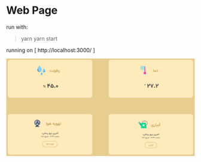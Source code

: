 # Web Page

run with:

> yarn
> yarn start

running on [ http://localhost:3000/ ]

<p>
    <img src="image/webPage.png" />
</p>
